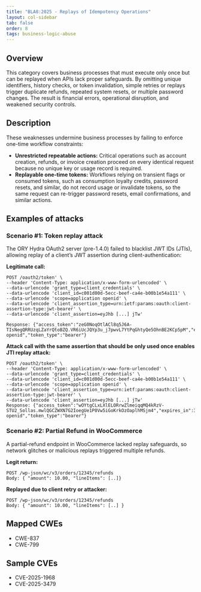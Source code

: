 ```yaml
---
title: "BLA8:2025 - Replays of Idempotency Operations"
layout: col-sidebar
tab: false
order: 8
tags: business-logic-abuse
---
```


## Overview

This category covers business processes that must execute only once but can be replayed when APIs lack proper safeguards.
By omitting unique identifiers, history checks, or token invalidation, simple retries or replays trigger duplicate refunds,
repeated system resets, or multiple password changes. The result is financial errors, operational disruption, and weakened
security controls.

## Description

These weaknesses undermine business processes by failing to enforce one-time workflow constraints:
* **Unrestricted repeatable actions:** Critical operations such as account creation, refunds, or invoice creation proceed on every identical request because no unique key or usage record is required.
* **Replayable one-time tokens:** Workflows relying on transient flags or consumed tokens, such as consumption loyalty credits, password resets, and similar, do not record usage or invalidate tokens, so the same request can re-trigger password resets, email confirmations, and similar actions.

## Examples of attacks

### Scenario #1: Token replay attack

The ORY Hydra OAuth2 server (pre-1.4.0) failed to blacklist JWT IDs (JTIs), allowing replay of a client’s JWT assertion during client-authentication:

**Legitimate call:**
``` shell
POST /oauth2/token' \
--header 'Content-Type: application/x-www-form-urlencoded' \
--data-urlencode 'grant_type=client_credentials' \
--data-urlencode 'client_id=c001d00d-5ecc-beef-ca4e-b00b1e54a111' \
--data-urlencode 'scope=application openid' \
--data-urlencode 'client_assertion_type=urn:ietf:params:oauth:client-assertion-type:jwt-bearer' \
--data-urlencode 'client_assertion=eyJhb [...] jTw'

Response: {"access_token":"zeG0NoqOtlACl8q5J6A-TIsNegQRRUzqLZaYrQtoBZQ.VR6iUcJQYp3u_j7pwvL7YtPqGhtyQe5OhnBE2KCp5pM","expires_in":3599,"scope":"application openid","token_type":"bearer"}
```

**Attack call with the same assertion that should be only used once enables JTI replay attack:**
```shell
POST /oauth2/token' \
--header 'Content-Type: application/x-www-form-urlencoded' \
--data-urlencode 'grant_type=client_credentials' \
--data-urlencode 'client_id=c001d00d-5ecc-beef-ca4e-b00b1e54a111' \
--data-urlencode 'scope=application openid' \
--data-urlencode 'client_assertion_type=urn:ietf:params:oauth:client-assertion-type:jwt-bearer' \
--data-urlencode 'client_assertion=eyJhb [...] jTw'
Response: {"access_token":"wOYtgCLxLXlELORrwZlmeiqqMQ4kRzV-STU2_Sollas.mwlQGCZWXN7G2IoegUe1P0Vw5iGoKrkOzOaplhMSjm4","expires_in":3599,"scope":"application openid","token_type":"bearer"}
```


### Scenario #2: Partial Refund in WooCommerce

A partial-refund endpoint in WooCommerce lacked replay safeguards, so network glitches or malicious replays triggered multiple refunds.

**Legit return:**

```
POST /wp-json/wc/v3/orders/12345/refunds
Body: { "amount": 10.00, "lineItems": [..]}
```

**Replayed due to client retry or attacker:**
```
POST /wp-json/wc/v3/orders/12345/refunds
Body: { "amount": 10.00, "lineItems": [..] }
```

## Mapped CWEs
- CWE-837
- CWE-799

## Sample CVEs
- CVE-2025-1968
- CVE-2025-3479